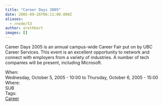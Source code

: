 ```yaml
---
title: "Career Days 2005"
date: 2005-09-26T06:11:00.000Z
aliases:
  - /node/53
author: arothbart
images: []
---
```


<div class="field field-name-body field-type-text-with-summary field-label-hidden"><div class="field-items"><div class="field-item even"><p>Career Days 2005 is an annual campus-wide Career Fair put on by UBC Career Services. This event is an excellent opportunity to network and connect with employers from a variety of industries.  A number of tech companies will be present, including Microsoft.</p>
</div></div></div><div class="field field-name-field-dates field-type-datetime field-label-above"><div class="field-label">When:&#xA0;</div><div class="field-items"><div class="field-item even"><span class="date-display-range"><span class="date-display-start">Wednesday, October 5, 2005 - 10:00</span> to <span class="date-display-end">Thursday, October 6, 2005 - 15:00</span></span></div></div></div><div class="field field-name-field-location field-type-text field-label-above"><div class="field-label">Where:&#xA0;</div><div class="field-items"><div class="field-item even">SUB</div></div></div>    <footer>
    <div class="field field-name-field-tags field-type-taxonomy-term-reference field-label-above"><div class="field-label">Tags:&#xA0;</div><div class="field-items"><div class="field-item even"><a href="/career">Career</a></div></div></div>      </footer>
